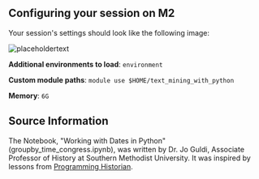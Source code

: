 ## Configuring your session on M2

Your session's settings should look like the following image: 

![placeholdertext](https://github.com/stephbuon/digital-history/blob/master/images/data_team_fields.png?raw=true)

__Additional environments to load__: `environment`

__Custom module paths__: `module use $HOME/text_mining_with_python`

__Memory__: `6G`

## Source Information

The Notebook, "Working with Dates in Python" (groupby_time_congress.ipynb), was written by Dr. Jo Guldi, Associate Professor of History at Southern Methodist University. It was inspired by lessons from [Programming Historian](https://programminghistorian.org/).
